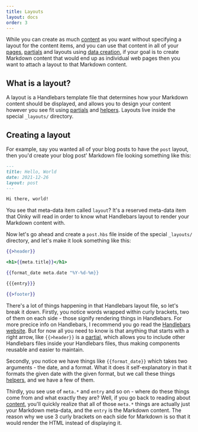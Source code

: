 ```yaml
---
title: Layouts
layout: docs
order: 3
---
```


While you can create as much [content](/docs/content) as you want without specifying a layout for the content items, and you can use that content in all of your [pages](/docs/pages), [partials](/docs/partials) and layouts using [data creation](/docs/creating-data), if your goal is to create Markdown content that would end up as individual web pages then you want to attach a layout to that Markdown content.

## What is a layout?

A layout is a Handlebars template file that determines how your Markdown content should be displayed, and allows you to design your content however you see fit using [partials](/docs/partials) and [helpers](/docs/helpers). Layouts live inside the special `_layouts/` directory.

## Creating a layout

For example, say you wanted all of your blog posts to have the `post` layout, then you'd create your blog post' Markdown file looking something like this:

```markdown
---
title: Hello, World
date: 2021-12-26
layout: post
---

Hi there, world!
```

You see that meta-data item called `layout`? It's a reserved meta-data item that Oinky will read in order to know what Handlebars layout to render your Markdown content with.

Now let's go ahead and create a `post.hbs` file inside of the special `_layouts/` directory, and let's make it look something like this:

```handlebars
{{>header}}

<h1>{{meta.title}}</h1>

{{format_date meta.date "%Y-%d-%m}}

{{{entry}}}

{{>footer}}
```

There's a lot of things happening in that Handlebars layout file, so let's break it down. Firstly, you notice words wrapped within curly brackets, two of them on each side - those signify rendering things in Handlebars. For more precice info on Handlebars, I recommend you go read the [Handlebars website](https://handlebarsjs.com/guide/). But for now all you need to know is that anything that starts with a right arrow, like `{{>header}}` is a [partial](/docs/partials), which allows you to include other Handlebars files inside your Handlebars files, thus making components reusable and easier to maintain.

Secondly, you notice we have things like `{{format_date}}` which takes two arguments - the date, and a format. What it does it self-explanatory in that it formats the given date with the given format, but we call these things [helpers](/docs/helpers), and we have a few of them.

Thirdly, you see use of `meta.*` and `entry` and so on - where do these things come from and what exactly they are? Well, if you go back to reading about [content](/docs/content), you'll quickly realize that all of those `meta.*` things are actually just your Markdown meta-data, and the `entry` is the Markdown content. The reason why we use 3 curly brackets on each side for Markdown is so that it would render the HTML instead of displaying it.